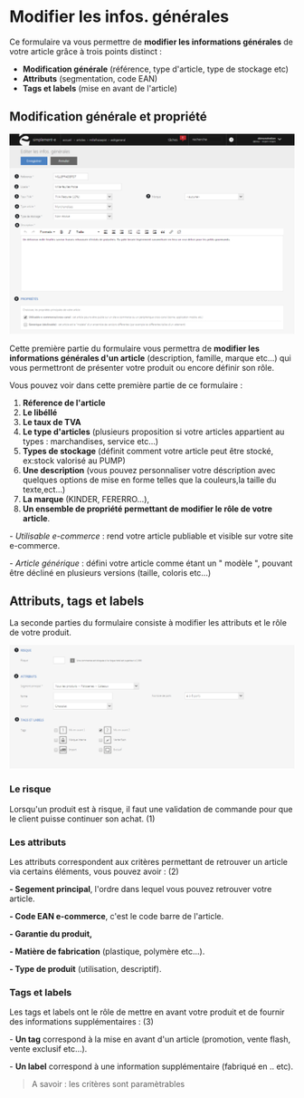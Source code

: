 # Modifier les infos. générales

Ce formulaire va vous permettre de **modifier les informations générales** de votre article grâce à trois points distinct :

* **Modification générale** (référence, type d'article, type de stockage etc)
* **Attributs** (segmentation, code EAN)
* **Tags et labels** (mise en avant de l'article)

Modification générale et propriété
----------------------------------

![editgeneral-0](images/editgeneral-0.png)

Cette première partie du formulaire vous permettra de **modifier les informations générales d'un article** (description, famille, marque etc...) qui vous permettront de présenter votre produit ou encore définir son rôle.

Vous pouvez voir dans cette première partie de ce formulaire :

1.  **Réference de l'article**
2.  **Le libéllé**
3.  **Le taux de TVA**
4.  **Le type d'articles** (plusieurs proposition si votre articles appartient au types : marchandises, service etc...)
5.  **Types de stockage** (définit comment votre article peut être stocké, ex:stock valorisé au PUMP)
6.  **Une description** (vous pouvez personnaliser votre déscription avec quelques options de mise en forme telles que la couleurs,la taille du texte,ect...)
7.  **La marque** (KINDER, FERERRO...),
8.  **Un ensemble de propriété permettant de modifier le rôle de votre** **article**.

\- _Utilisable e-commerce_ : rend votre article publiable et visible sur votre site e-commerce.

\- _Article générique_ : défini votre article comme étant un " modèle ", pouvant être décliné en plusieurs versions (taille, coloris etc...)

Attributs, tags et labels
-------------------------

La seconde parties du formulaire consiste à modifier les attributs et le rôle de votre produit.

![editgeneral-1png](images/editgeneral-1png.png)

### Le risque

Lorsqu'un produit est à risque, il faut une validation de commande pour que le client puisse continuer son achat. (1)

### Les attributs

Les attributs correspondent aux critères permettant de retrouver un article via certains éléments, vous pouvez avoir : (2)

**\- Segement principal**, l'ordre dans lequel vous pouvez retrouver votre article.

**\- Code EAN e-commerce**, c'est le code barre de l'article.

**\- Garantie du produit,**

**\- Matière de fabrication** (plastique, polymère etc...).

**\- Type de produit** (utilisation, descriptif).

### Tags et labels

Les tags et labels ont le rôle de mettre en avant votre produit et de fournir des informations supplémentaires : (3)

\- **Un tag** correspond à la mise en avant d'un article (promotion, vente flash, vente exclusif etc...).

\- **Un label** correspond à une information supplémentaire (fabriqué en .. etc).

> A savoir : les critères sont paramètrables
